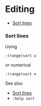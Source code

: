 # Editing


<!-- vim-markdown-toc GFM -->

* [Sort lines](#sort-lines)

<!-- vim-markdown-toc -->

### Sort lines

Using

```vim
:(range)sort u
```

or numerical

```vim
:(range)sort n
```

See also
- [Sort lines](https://vim.fandom.com/wiki/Sort_lines)
- `:help sort`
